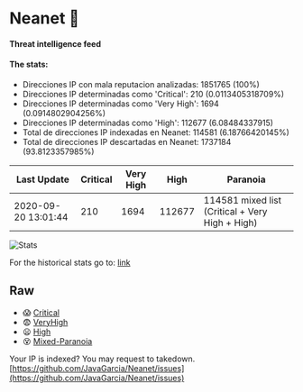 # Neanet :hocho:
#### Threat intelligence feed
#### The stats:

- Direcciones IP con mala reputacion analizadas: 1851765 (100%)
- Direcciones IP determinadas como 'Critical':  210 (0.0113405318709%)
- Direcciones IP determinadas como 'Very High':  1694 (0.0914802904256%)
- Direcciones IP determinadas como 'High':  112677 (6.08484337915)
- Total de direcciones IP indexadas en Neanet:  114581 (6.18766420145%)
- Total de direcciones IP descartadas en Neanet:  1737184 (93.8123357985%)

| Last Update | Critical | Very High | High | Paranoia |
| --- | --- | --- | --- | --- |
| 2020-09-20 13:01:44 | 210 | 1694 | 112677 | 114581 mixed list (Critical + Very High + High)|

![Stats](https://docs.google.com/spreadsheets/d/e/2PACX-1vSnaNMIXVabIpDJjufMlzH7poXnshF3mgd8Is1g9ytUEzVsP5my4Trn8f-xkoLLQ38xpL3HtmUexLo6/pubchart?oid=501124687&format=image)

For the historical stats go to: [link](/stats.csv)
## Raw
- :scream: [Critical](https://raw.githubusercontent.com/JavaGarcia/Neanet/master/blacklists/neanet_critical.txt)
- :fearful: [VeryHigh](https://raw.githubusercontent.com/JavaGarcia/Neanet/master/blacklists/neanet_veryHigh.txtt)
- :frowning: [High](https://raw.githubusercontent.com/JavaGarcia/Neanet/master/blacklists/neanet_high.txt)
- :dizzy_face: [Mixed-Paranoia](https://raw.githubusercontent.com/JavaGarcia/Neanet/master/blacklists/neanet_all.txt)


Your IP is indexed? You may request to takedown. [https://github.com/JavaGarcia/Neanet/issues](https://github.com/JavaGarcia/Neanet/issues)




























































































































































































































































































































































































































































































































































































































































































































































































































































































































































